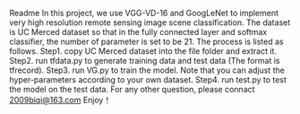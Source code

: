 Readme
In this project, we use VGG-VD-16 and GoogLeNet to implement very high resolution remote sensing image scene classification. The dataset is UC Merced dataset so that in the fully connected layer and softmax classifier, the number of parameter is set to be 21.
The process is listed as follows.
Step1. copy UC Merced dataset into the file folder and extract it.
Step2. run tfdata.py to generate training data and test data (The format is tfrecord).
Step3. run VG.py to train the model. Note that you can adjust the hyper-parameters according to your own dataset.
Step4. run test.py to test the model on the test data.
For any other question, please connact 2009biqi@163.com
Enjoy！